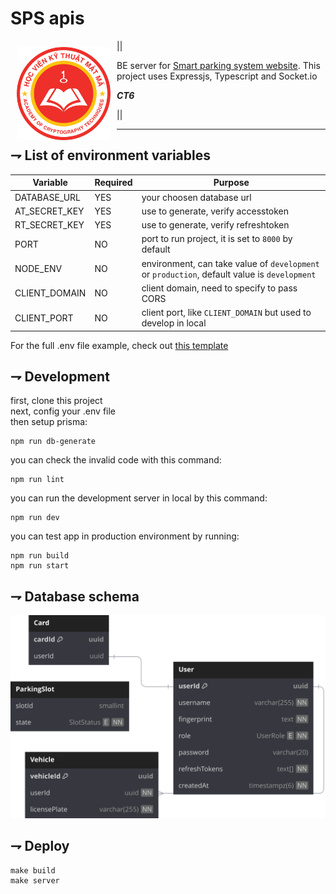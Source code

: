 # SPS apis

<img src="./src/assets/logokma.png" align="left"
width="150" hspace="10" vspace="10">

||

BE server for [Smart parking system website](./templates/.env.template). This project uses Expressjs, Typescript and Socket.io

**_CT6_**

||

---

## ⇁ List of environment variables

| Variable      | Required | Purpose                                                                                      |
| ------------- | -------- | -------------------------------------------------------------------------------------------- |
| DATABASE_URL  | YES      | your choosen database url                                                                    |
| AT_SECRET_KEY | YES      | use to generate, verify accesstoken                                                          |
| RT_SECRET_KEY | YES      | use to generate, verify refreshtoken                                                         |
| PORT          | NO       | port to run project, it is set to `8000` by default                                          |
| NODE_ENV      | NO       | environment, can take value of `development` or `production`, default value is `development` |
| CLIENT_DOMAIN | NO       | client domain, need to specify to pass CORS                                                  |
| CLIENT_PORT   | NO       | client port, like `CLIENT_DOMAIN` but used to develop in local                               |

For the full .env file example, check
out [this template](./templates/.env.template) <br>

## ⇁ Development

first, clone this project<br>
next, config your .env file<br>
then setup prisma:

```shell
npm run db-generate
```

you can check the invalid code with this command:

```shell
npm run lint
```

you can run the development server in local by this command:

```shell
npm run dev
```

you can test app in production environment by running:

```shell
npm run build
npm run start
```

## ⇁ Database schema

<img src="./src/assets/schema.svg">

## ⇁ Deploy

```shell
make build
make server
```
